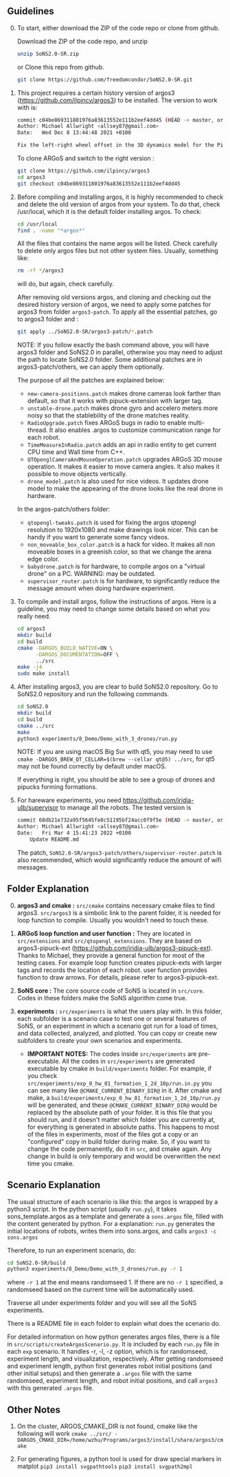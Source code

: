 ## Guidelines
0. To start, either download the ZIP of the code repo or clone from github.

   Download the ZIP of the code repo, and unzip
	```bash
	unzip SoNS2.0-SR.zip
	```
	or Clone this repo from github.
	```bash
	git clone https://github.com/freedomcondor/SoNS2.0-SR.git
	```
1. This project requires a certain history version of argos3 (https://github.com/ilpincy/argos3) to be installed.
	The version to work with is:
	```bash
	commit c04be869311801976a83613552e111b2eef4dd45 (HEAD -> master, origin/master, origin/HEAD)
	Author: Michael Allwright <allsey87@gmail.com>
	Date:   Wed Dec 8 13:44:48 2021 +0100

	Fix the left-right wheel offset in the 3D dynamics model for the Pi-Puck (#196)
	```
	To clone ARGoS and switch to the right version :
	```bash
	git clone https://github.com/ilpincy/argos3
	cd argos3
	git checkout c04be869311801976a83613552e111b2eef4dd45
	```

2. Before compiling and installing argos, it is highly recommended to check and delete the old version of argos from your system. To do that, check /usr/local, which it is the default folder installing argos. To check:
	```bash
	cd /usr/local
	find . -name "*argos*"
	```

	All the files that contains the name argos will be listed. Check carefully to delete only argos files but not other system files. Usually, something like:
	```bash
	rm -rf */argos3
	```
	will do, but again, check carefully.

	After removing old versions argos, and cloning and checking out the desired history version of argos, we need to apply some patches for argos3 from folder `argos3-patch`. To apply all the essential patches, go to argos3 folder and :
	```bash
	git apply ../SoNS2.0-SR/argos3-patch/*.patch
	```
	NOTE: If you follow exactly the bash command above, you will have argos3 folder and SoNS2.0 in parallel, otherwise you may need to adjust the path to locate SoNS2.0 folder.
	Some additional patches are in argos3-patch/others, we can apply them optionally.

	The purpose of all the patches are explained below:


	* `new-camera-positions.patch` makes drone cameras look farther than default, so that it works with pipuck-extension with larger tag.
	* `unstable-drone.patch` makes drone gyro and accelero meters more noisy so that the stablebility of the drone matches reality. 
	* `RadioUpgrade.patch` fixes ARGoS bugs in radio to enable multi-thread. It also enables .argos to customize communication range for each robot.
	* `TimeMeasureInRadio.patch` adds an api in radio entity to get current CPU time and Wall time from C++.
	* `QTOpenglCameraAndMouseOperation.patch` upgrades ARGoS 3D mouse operation. It makes it easier to move camera angles. It also makes it possible to move objects vertically.
	* `drone_model.patch` is also used for nice videos. It updates drone model to make the appearing of the drone looks like the real drone in hardware.

	In the argos-patch/others folder:
	* `qtopengl-tweaks.patch` is used for fixing the argos qtopengl resolution to 1920x1080 and make drawings look nicer. This can be handy if you want to generate some fancy videos.
	* `non_moveable_box_color.patch` is a hack for video. It makes all non moveable boxes in a greenish color, so that we change the arena edge color.
	* `babydrone.patch` is for hardware, to compile argos on a "virtual drone" on a PC. WARNING: may be outdated.
	* `supervisor_router.patch` is for hardware, to significantly reduce the message amount when doing hardware experiment.

3. To compile and install argos, follow the instructions of argos. Here is a guideline, you may need to change some details based on what you really need.
	```bash
	cd argos3
	mkdir build
	cd build
	cmake -DARGOS_BUILD_NATIVE=ON \
	      -DARGOS_DOCUMENTATION=OFF \
	      ../src
	make -j4
	sudo make install
	```

4. After installing argos3, you are clear to build SoNS2.0 repository. Go to SoNS2.0 repository and run the following commands.
	```bash
	cd SoNS2.0
	mkdir build
	cd build
	cmake ../src 
	make
	python3 experiments/8_Demo/Demo_with_3_drones/run.py
	```
	NOTE: If you are using macOS Big Sur with qt5, you may need to use `cmake -DARGOS_BREW_QT_CELLAR=$(brew --cellar qt@5) ../src`, for qt5 may not be found correctly by default under macOS.

	If everything is right, you should be able to see a group of drones and pipucks forming formations.

5. For hareware experiments, you need https://github.com/iridia-ulb/supervisor to manage all the robots. The tested version is
	```bash
	commit 68db21e732a95f5645fe0c51195bf24acc0f9f5e (HEAD -> master, origin/master, origin/HEAD)
	Author: Michael Allwright <allsey87@gmail.com>
	Date:   Fri Mar 4 15:41:23 2022 +0100
	    Update README.md
	```
	The patch, `SoNS2.0-SR/argos3-patch/others/supervisor-router.patch` is also recommended, which would significantly reduce the amount of wifi messages.

## Folder Explanation
0. **argos3 and cmake :** `src/cmake` contains necessary cmake files to find argos3. `src/argos3` is a simbolic link to the parent folder, it is needed for loop function to compile. Usually you wouldn't need to touch these.

1. **ARGoS loop function and user function :** They are located in `src/extensions` and `src/qtopengl_extensions`. They are based on argos3-pipuck-ext (https://github.com/iridia-ulb/argos3-pipuck-ext). Thanks to Michael, they provide a general function for most of the testing cases. For example loop function creates pipuck-exts with larger tags and records the location of each robot. user function provides function to draw arrows. For details, please refer to argos3-pipuck-ext.

2. **SoNS core :**  The core source code of SoNS is located in `src/core`. Codes in these folders make the SoNS algorithm come true.

3. **experiments :** `src/experiments` is what the users play with. In this folder, each subfolder is a scenario case to test one or several features of SoNS, or an experiment in which a scenario got run for a load of times, and data collected, analyzed, and plotted. You can copy or create new subfolders to create your own scenarios and experiments.

	* **IMPORTANT NOTES:** The codes inside `src/experiments` are pre-executable. All the codes in `src/experiments` are generated executable by cmake in `build/experiments` folder.
	For example, if you check `src/experiments/exp_0_hw_01_formation_1_2d_10p/run.in.py` 
	you can see many like `@CMAKE_CURRENT_BINARY_DIR@` in it. After cmake and make, a `build/experiments/exp_0_hw_01_formation_1_2d_10p/run.py` will be generated, and these `@CMAKE_CURRENT_BINARY_DIR@` would be replaced by the absolute path of your folder. It is this file that you should run, and it doesn't matter which folder you are currently at, for everything is generated in absolute paths.
	This happens to most of the files in experiments, most of the files got a copy or an "configured" copy in build folder during make. So, if you want to change the code permanently, do it in `src`, and cmake again. Any change in build is only temporary and would be overwritten the next time you cmake.
	
## Scenario Explanation

The usual structure of each scenario is like this: the argos is wrapped by a python3 script. In the python script (usually `run.py`), it takes sons_template.argos as a template and generate a `sons.argos` file, filled with the content generated by python. For a explanation: `run.py` generates the initial locations of robots, writes them into sons.argos, and calls `argos3 -c sons.argos`

Therefore, to run an experiment scenario, do:

```bash
cd SoNS2.0-SR/build
python3 experiments/8_Demo/Demo_with_3_drones/run.py -r 1
```
where `-r 1` at the end means randomseed 1. If there are no `-r 1` specified, a randomseed based on the current time will be automatically used.

Traverse all under experiments folder and you will see all the SoNS experiments. 

There is a README file in each folder to explain what does the scenario do.

For detailed information on how python generates argos files, there is a file in `src/scripts/createArgosScenario.py`. It is included by each `run.py` file in each `exp` scenario. It handles -r, -l, -z option, which is for randomseed, experiment length, and visualization, respectively. After getting randomseed and experiment length, python first generates robot initial positions (and other initial setups) and then generate a `.argos` file with the same randomseed, experiment length, and robot initial positions, and call `argos3` with this generated `.argos` file. 

## Other Notes

1. On the cluster, ARGOS_CMAKE_DIR is not found, cmake like the following will work
`cmake ../src/ -DARGOS_CMAKE_DIR=/home/wzhu/Programs/argos3/install/share/argos3/cmake`

2. For generating figures, a python tool is used for draw special markers in matplot
`pip3 install svgpathtools`
`pip3 install svgpath2mpl`